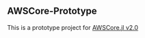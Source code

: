 ## AWSCore-Prototype

This is a prototype project for [AWSCore.jl v2.0](https://github.com/JuliaCloud/AWSCore.jl)